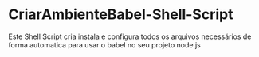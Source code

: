 # CriarAmbienteBabel-Shell-Script
Este Shell Script cria instala e configura todos os arquivos necessários de forma automatica para usar o babel no seu projeto node.js
